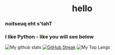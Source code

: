<h1 align="center">hello</h1>

### ‮That's the question

### I like Python - like you will see below


![My github stats](https://github-readme-stats.vercel.app/api?username=KuramaSyu&count_private=true&show_icons=true&theme=tokyonight)
[![GitHub Streak](https://streak-stats.demolab.com?user=KuramaSyu&theme=tokyonight)](https://git.io/streak-stats)
![My Top Langs](https://github-readme-stats.vercel.app/api/top-langs/?username=KuramaSyu&theme=tokyonight&hide=TeX)
